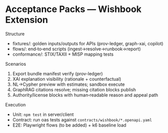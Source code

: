 # Acceptance Packs — Wishbook Extension

Structure

- fixtures/: golden inputs/outputs for APIs (prov-ledger, graph-xai, copilot)
- flows/: end‑to‑end scripts (ingest→resolve→runbook→report)
- conformance/: STIX/TAXII + MISP mapping tests

Scenarios

1. Export bundle manifest verify (prov-ledger)
2. XAI explanation visibility (rationale + counterfactual)
3. NL→Cypher preview with estimates; sandbox execute
4. GraphRAG citations resolve; missing citation blocks publish
5. Authority/license blocks with human‑readable reason and appeal path

Execution

- Unit: `npm test` in server/client
- Contract: run oas tests against `contracts/wishbook/*.openapi.yaml`
- E2E: Playwright flows (to be added) + k6 baseline load
